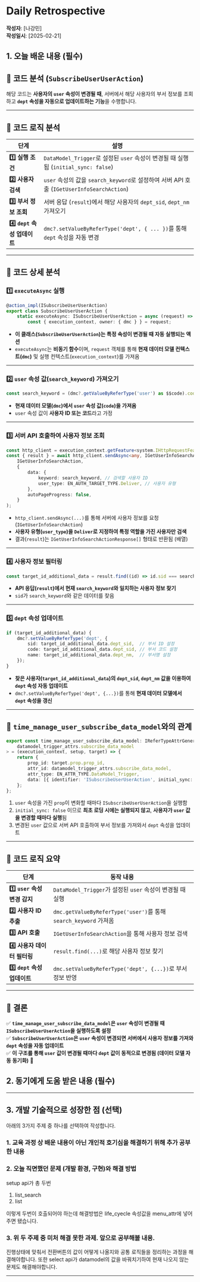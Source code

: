 # Daily Retrospective

**작성자**: [나강민]  
**작성일시**: [2025-02-21]

## 1. 오늘 배운 내용 (필수)

## **📌 코드 분석 (`SubscribeUserUserAction`)**
해당 코드는 **사용자의 `user` 속성이 변경될 때**, 서버에서 해당 사용자의 부서 정보를 조회하고 **`dept` 속성을 자동으로 업데이트하는 기능**을 수행합니다.

---

## **📜 코드 로직 분석**
| **단계** | **설명** |
|----------|---------|
| **1️⃣ 실행 조건** | `DataModel_Trigger`로 설정된 `user` 속성이 변경될 때 실행됨 (`initial_sync: false`) |
| **2️⃣ 사용자 검색** | `user` 속성의 값을 `search_keyword`로 설정하여 서버 API 호출 (`IGetUserInfoSearchAction`) |
| **3️⃣ 부서 정보 조회** | 서버 응답 (`result`)에서 해당 사용자의 `dept_sid`, `dept_nm` 가져오기 |
| **4️⃣ `dept` 속성 업데이트** | `dmc?.setValueByReferType('dept', { ... })`를 통해 `dept` 속성을 자동 변경 |

---

## **📌 코드 상세 분석**
### **1️⃣ `executeAsync` 실행**
```typescript
@action_impl(ISubscribeUserUserAction)
export class SubscribeUserUserAction {
	static executeAsync: ISubscribeUserUserAction = async (request) => {
		const { execution_context, owner: { dmc } } = request;
```
- **이 클래스(`SubscribeUserUserAction`)는 특정 속성이 변경될 때 자동 실행되는 액션**
- `executeAsync`는 **비동기 함수**이며, `request` 객체를 통해 **현재 데이터 모델 컨텍스트(`dmc`)** 및 실행 컨텍스트(`execution_context`)를 가져옴

---

### **2️⃣ `user` 속성 값(`search_keyword`) 가져오기**
```typescript
const search_keyword = (dmc?.getValueByReferType('user') as $$code).code;
```
- **현재 데이터 모델(`dmc`)에서 `user` 속성 값(`code`)을 가져옴**
- `user` 속성 값이 **사용자 ID 또는 코드**라고 가정

---

### **3️⃣ 서버 API 호출하여 사용자 정보 조회**
```typescript
const http_client = execution_context.getFeature<system.IHttpRequestFeature>(system.IHttpRequestFeature);
const { result } = await http_client.sendAsync<any, IGetUserInfoSearchActionResponse[]>(
	IGetUserInfoSearchAction,
	{
		data: {
			keyword: search_keyword, // 검색할 사용자 ID
			user_type: EN_AUTH_TARGET_TYPE.Deliver, // 사용자 유형
		},
		autoPageProgress: false,
	}
);
```
- `http_client.sendAsync(...)`를 통해 서버에 사용자 정보를 요청 (`IGetUserInfoSearchAction`)
- **사용자 유형(`user_type`)을 `Deliver`로 지정하여 특정 역할을 가진 사용자만 검색**
- 결과(`result`)는 `IGetUserInfoSearchActionResponse[]` 형태로 반환됨 (배열)

---

### **4️⃣ 사용자 정보 필터링**
```typescript
const target_id_additional_data = result.find((id) => id.sid === search_keyword);
```
- **API 응답(`result`)에서 현재 `search_keyword`와 일치하는 사용자 정보 찾기**
- `sid`가 `search_keyword`와 같은 데이터를 찾음

---

### **5️⃣ `dept` 속성 업데이트**
```typescript
if (target_id_additional_data) {
	dmc?.setValueByReferType('dept', {
		sid: target_id_additional_data.dept_sid,  // 부서 ID 설정
		code: target_id_additional_data.dept_sid, // 부서 코드 설정
		name: target_id_additional_data.dept_nm,  // 부서명 설정
	});
}
```
- **찾은 사용자(`target_id_additional_data`)의 `dept_sid`, `dept_nm` 값을 이용하여 `dept` 속성 자동 업데이트**
- `dmc?.setValueByReferType('dept', {...})`를 통해 **현재 데이터 모델에서 `dept` 속성을 갱신**  

---

## **📌 `time_manage_user_subscribe_data_model`와의 관계**
```typescript
export const time_manage_user_subscribe_data_model: IReferTypeAttrGenerator<
	datamodel_trigger_attrs.subscribe_data_model
> = (execution_context, setup, target) => {
	return {
		prop_id: target.prop.prop_id,
		attr_id: datamodel_trigger_attrs.subscribe_data_model,
		attr_type: EN_ATTR_TYPE.DataModel_Trigger,
		data: [{ identifier: 'ISubscribeUserUserAction', initial_sync: false }],
	};
};
```
1. `user` 속성을 가진 `prop`이 변화할 때마다 `ISubscribeUserUserAction`을 실행함  
2. `initial_sync: false` 이므로 **최초 로딩 시에는 실행되지 않고**, **사용자가 `user` 값을 변경할 때마다 실행**됨  
3. 변경된 `user` 값으로 서버 API 호출하여 부서 정보를 가져와서 `dept` 속성을 업데이트  

---

## **📌 코드 로직 요약**
| **단계** | **동작 내용** |
|----------|--------------|
| **1️⃣ `user` 속성 변경 감지** | `DataModel_Trigger`가 설정된 `user` 속성이 변경될 때 실행 |
| **2️⃣ 사용자 ID 추출** | `dmc.getValueByReferType('user')`를 통해 `search_keyword` 가져옴 |
| **3️⃣ API 호출** | `IGetUserInfoSearchAction`을 통해 사용자 정보 검색 |
| **4️⃣ 사용자 데이터 필터링** | `result.find(...)`로 해당 사용자 정보 찾기 |
| **5️⃣ `dept` 속성 업데이트** | `dmc.setValueByReferType('dept', {...})`로 부서 정보 반영 |

---

## **📌 결론**
✅ **`time_manage_user_subscribe_data_model`은 `user` 속성이 변경될 때 `ISubscribeUserUserAction`을 실행하도록 설정**  
✅ **`SubscribeUserUserAction`은 `user` 속성이 변경되면 서버에서 사용자 정보를 가져와 `dept` 속성을 자동 업데이트**  
✅ **이 구조를 통해 `user` 값이 변경될 때마다 `dept` 값이 동적으로 변경됨 (데이터 모델 자동 동기화)** 🚀

## 2. 동기에게 도움 받은 내용 (필수)



---

## 3. 개발 기술적으로 성장한 점 (선택)

아래의 3가지 주제 중 하나를 선택하여 작성합니다.

### 1. 교육 과정 상 배운 내용이 아닌 개인적 호기심을 해결하기 위해 추가 공부한 내용

### 2. 오늘 직면했던 문제 (개발 환경, 구현)와 해결 방법

setup api가 총 두번
1. list_search
2. list

이렇게 두번이 호출되어야 하는데 해결방법은 life_cyecle 속성값을 menu_attr에 넣어주면 됐습니다.

### 3. 위 두 주제 중 미처 해결 못한 과제. 앞으로 공부해볼 내용.

진행상태에 맞춰서 전환버튼의 값이 어떻게 나올지와 공통 로직들을 정리하는 과정을 해결해야합니다.
또한 select api가 datamodel의 값을 바꿔치기하여 현재 나오지 않는 문제도 해결해야합니다.

---


